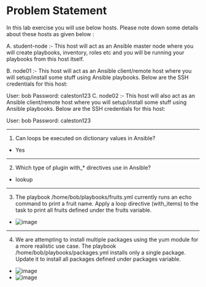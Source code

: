 # Problem Statement

In this lab exercise you will use below hosts. Please note down some details about these hosts as given below :

A. student-node :- This host will act as an Ansible master node where you will create playbooks, inventory, roles etc and you will be running your playbooks from this host itself.

B. node01 :- This host will act as an Ansible client/remote host where you will setup/install some stuff using Ansible playbooks. Below are the SSH credentials for this host:

User: bob Password: caleston123 C. node02 :- This host will also act as an Ansible client/remote host where you will setup/install some stuff using Ansible playbooks. Below are the SSH credentials for this host:

User: bob Password: caleston123

-----------------------------------------------------------------------------------------------------------------------------------------------------------------------------------------------------------------------

1. Can loops be executed on dictionary values in Ansible?
- Yes

-----------------------------------------------------------------------------------------------------------------------------------------------------------------------------------------------------------------------

2. Which type of plugin with_* directives use in Ansible?
- lookup

-----------------------------------------------------------------------------------------------------------------------------------------------------------------------------------------------------------------------

3. The playbook /home/bob/playbooks/fruits.yml currently runs an echo command to print a fruit name. Apply a loop directive (with_items) to the task to print all fruits defined under the fruits variable.
- ![image](https://github.com/user-attachments/assets/1646b986-a211-4db9-a4e7-5430f6ab7a28)

-----------------------------------------------------------------------------------------------------------------------------------------------------------------------------------------------------------------------

4. We are attempting to install multiple packages using the yum module for a more realistic use case. The playbook /home/bob/playbooks/packages.yml installs only a single package. Update it to install all packages defined under packages variable.
- ![image](https://github.com/user-attachments/assets/79939b58-f254-48cb-b203-683a3c5a9ddc)
- ![image](https://github.com/user-attachments/assets/f305d74c-978e-422c-ae8a-71b4d2fff04d)


 
